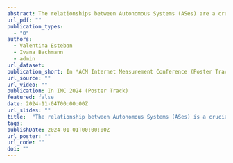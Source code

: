 ```yaml
---
abstract: The relationships between Autonomous Systems (ASes) are a crucial aspect of the Internet, as they reveal how it operates and influences the routing decision, as well as identifying BGP anomalies. However, most of the time this information is confidential, given that each AS is independently managed by different entities. This work aims to infer the types of relationships between ASes using Graph Neural Networks (GNN). The Type of Relationship (ToR) problem has been a topic studied for the past two decades, with most solutions being heuristic. One of the biggest challenges this problem presents is the lack of ground truth information to validate the results. Our preliminary results show an accuracy of accuracy of 0.943 for binary classification and 0.936 for multiclass classification.
url_pdf: ""
publication_types:
  - "0"
authors:
  - Valentina Esteban
  - Ivana Bachmann
  - admin
url_dataset: 
publication_short: In *ACM Internet Measurement Conference (Poster Track)*
url_source: ""
url_video: ""
publication: In IMC 2024 (Poster Track)
featured: false
date: 2024-11-04T00:00:00Z
url_slides: ""
title:  "The relationship between Autonomous Systems (ASes) is a crucial aspect of the Internet,"
tags:
publishDate: 2024-01-01T00:00:00Z
url_poster: ""
url_code: ""
doi: ""
---
```

